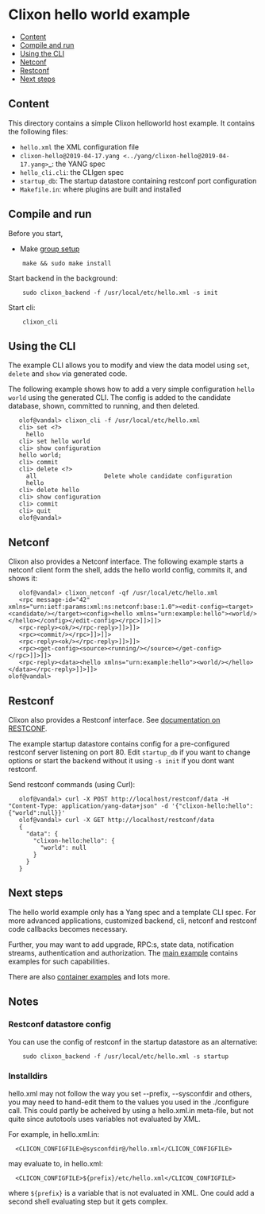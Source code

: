 # Clixon hello world example

  * [Content](#content)
  * [Compile and run](#compile)
  * [Using the CLI](#using-the-cli)
  * [Netconf](#netconf)	
  * [Restconf](#restconf)
  * [Next steps](#next-steps)
  
## Content

This directory contains a simple Clixon helloworld host example. It contains the following files:
* `hello.xml` the XML configuration file
* `clixon-hello@2019-04-17.yang <../yang/clixon-hello@2019-04-17.yang>`_: the YANG spec
* `hello_cli.cli`: the CLIgen spec
* `startup_db`: The startup datastore containing restconf port configuration
* `Makefile.in`: where plugins are built and installed

## Compile and run

Before you start,
* Make [group setup](https://github.com/clicon/clixon/blob/master/doc/FAQ.md#do-i-need-to-setup-anything)

```
    make && sudo make install
```
Start backend in the background:
```
    sudo clixon_backend -f /usr/local/etc/hello.xml -s init
```

Start cli:
```
    clixon_cli
```

## Using the CLI

The example CLI allows you to modify and view the data model using `set`, `delete` and `show` via generated code.

The following example shows how to add a very simple configuration `hello world` using the generated CLI. The config is added to the candidate database, shown, committed to running, and then deleted.
```
   olof@vandal> clixon_cli -f /usr/local/etc/hello.xml
   cli> set <?>
     hello                 
   cli> set hello world 
   cli> show configuration 
   hello world;
   cli> commit 
   cli> delete <?>
     all                   Delete whole candidate configuration
     hello                 
   cli> delete hello 
   cli> show configuration 
   cli> commit 
   cli> quit
   olof@vandal> 
```

## Netconf

Clixon also provides a Netconf interface. The following example starts a netconf client form the shell, adds the hello world config, commits it, and shows it:
```
   olof@vandal> clixon_netconf -qf /usr/local/etc/hello.xml
   <rpc message-id="42" xmlns="urn:ietf:params:xml:ns:netconf:base:1.0"><edit-config><target><candidate/></target><config><hello xmlns="urn:example:hello"><world/></hello></config></edit-config></rpc>]]>]]>
   <rpc-reply><ok/></rpc-reply>]]>]]>
   <rpc><commit/></rpc>]]>]]>
   <rpc-reply><ok/></rpc-reply>]]>]]>
   <rpc><get-config><source><running/></source></get-config></rpc>]]>]]>
   <rpc-reply><data><hello xmlns="urn:example:hello"><world/></hello></data></rpc-reply>]]>]]>
olof@vandal> 
```

## Restconf

Clixon also provides a Restconf interface. See [documentation on RESTCONF](https://clixon-docs.readthedocs.io/en/latest/restconf.html).

The example startup datastore contains config for a pre-configured restconf server listening on port 80. Edit `startup_db` if you want to change options or start the backend without it using `-s init` if you dont want restconf.

Send restconf commands (using Curl):
```
   olof@vandal> curl -X POST http://localhost/restconf/data -H "Content-Type: application/yang-data+json" -d '{"clixon-hello:hello":{"world":null}}'
   olof@vandal> curl -X GET http://localhost/restconf/data 
   {
     "data": {
       "clixon-hello:hello": {
         "world": null
       }
     }
   }
```

## Next steps


The hello world example only has a Yang spec and a template CLI
spec. For more advanced applications, customized backend, cli, netconf
and restconf code callbacks becomes necessary.

Further, you may want to add upgrade, RPC:s, state data, notification
streams, authentication and authorization. The [main example](../main)
contains examples for such capabilities.

There are also [container examples](../../docker) and lots more.

## Notes

### Restconf datastore config 

You can use the config of restconf in the startup datastore as an alternative:
```
    sudo clixon_backend -f /usr/local/etc/hello.xml -s startup
```

### Installdirs

hello.xml may not follow the way you set --prefix, --sysconfdir and others, you may need to hand-edit them to the values you used in the ./configure call. This could partly be acheived by using a hello.xml.in meta-file, but not quite since autotools uses variables not evaluated by XML.

For example, in hello.xml.in:
```
  <CLICON_CONFIGFILE>@sysconfdir@/hello.xml</CLICON_CONFIGFILE>
```
may evaluate to, in hello.xml:
```
  <CLICON_CONFIGFILE>${prefix}/etc/hello.xml</CLICON_CONFIGFILE>
```
where `${prefix}` is a variable that is not evaluated in XML. One could add a second shell evaluating step but it gets complex.

